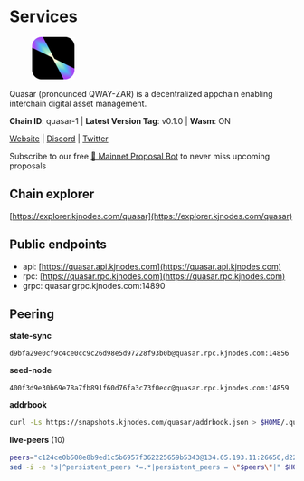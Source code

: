 # Services

<figure><img src="https://raw.githubusercontent.com/kj89/cosmos-images/main/logos/quasar.png" alt=""><figcaption></figcaption></figure>

Quasar (pronounced QWAY-ZAR) is a decentralized  appchain enabling interchain digital asset management.

**Chain ID**: quasar-1 | **Latest Version Tag**: v0.1.0 | **Wasm**: ON

[Website](https://www.quasar.fi) | [Discord](https://discord.gg/quasarfi) | [Twitter](https://twitter.com/QuasarFi)



Subscribe to our free [🤖 Mainnet Proposal Bot](https://t.me/kjnodes_proposal_bot) to never miss upcoming proposals


## Chain explorer
[https://explorer.kjnodes.com/quasar](https://explorer.kjnodes.com/quasar)

## Public endpoints

* api: [https://quasar.api.kjnodes.com](https://quasar.api.kjnodes.com)
* rpc: [https://quasar.rpc.kjnodes.com](https://quasar.rpc.kjnodes.com)
* grpc: quasar.grpc.kjnodes.com:14890

## Peering

**state-sync**

```text
d9bfa29e0cf9c4ce0cc9c26d98e5d97228f93b0b@quasar.rpc.kjnodes.com:14856
```

**seed-node**

```text
400f3d9e30b69e78a7fb891f60d76fa3c73f0ecc@quasar.rpc.kjnodes.com:14859
```

**addrbook**
```bash
curl -Ls https://snapshots.kjnodes.com/quasar/addrbook.json > $HOME/.quasarnode/config/addrbook.json
```

**live-peers** (10)
```bash
peers="c124ce0b508e8b9ed1c5b6957f362225659b5343@134.65.193.11:26656,d2247f7b919f0781c90ee61958d7044665a22d38@169.155.169.84:26656,a40e1d5f63fad9e14edb9c95458b27f3c1de858c@116.203.236.246:26618,1369d544be2680e031b57f30a8d18cbe8b17a8ef@54.38.73.121:26656,8688b59432d98b6ded8bed01c3c29d4892ae6e4f@38.146.3.149:18256,4a95d1523814b34c2469e62461d67b8ccef2ab02@34.27.99.121:26656,d9bfa29e0cf9c4ce0cc9c26d98e5d97228f93b0b@65.109.88.38:14856,97e4468ac589eac505a800411c635b14511a61bb@134.65.195.240:26656,5a111b281852be31838ecf1202e59981e618355e@89.116.31.95:18256,88cc4d314c9804a9478e900b6f18a83ea58a98c6@57.128.20.163:18256"
sed -i -e "s|^persistent_peers *=.*|persistent_peers = \"$peers\"|" $HOME/.quasarnode/config/config.toml
```
